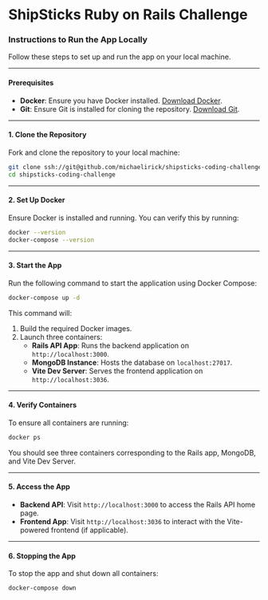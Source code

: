 # ShipSticks Ruby on Rails Challenge

### **Instructions to Run the App Locally**

Follow these steps to set up and run the app on your local machine.

---

#### **Prerequisites**
- **Docker**: Ensure you have Docker installed. [Download Docker](https://www.docker.com/products/docker-desktop/).
- **Git**: Ensure Git is installed for cloning the repository. [Download Git](https://git-scm.com/).

---

#### **1. Clone the Repository**
Fork and clone the repository to your local machine:
```bash
git clone ssh://git@github.com/michaelirick/shipsticks-coding-challenge
cd shipsticks-coding-challenge
```

---

#### **2. Set Up Docker**
Ensure Docker is installed and running. You can verify this by running:
```bash
docker --version
docker-compose --version
```

---

#### **3. Start the App**
Run the following command to start the application using Docker Compose:
```bash
docker-compose up -d
```

This command will:
1. Build the required Docker images.
2. Launch three containers:
   - **Rails API App**: Runs the backend application on `http://localhost:3000`.
   - **MongoDB Instance**: Hosts the database on `localhost:27017`.
   - **Vite Dev Server**: Serves the frontend application on `http://localhost:3036`.

---

#### **4. Verify Containers**
To ensure all containers are running:
```bash
docker ps
```

You should see three containers corresponding to the Rails app, MongoDB, and Vite Dev Server.

---

#### **5. Access the App**
- **Backend API**: Visit `http://localhost:3000` to access the Rails API home page.
- **Frontend App**: Visit `http://localhost:3036` to interact with the Vite-powered frontend (if applicable).

---

#### **6. Stopping the App**
To stop the app and shut down all containers:
```bash
docker-compose down
```
